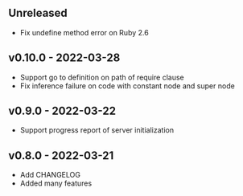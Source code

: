 ## Unreleased

* Fix undefine method error on Ruby 2.6

## v0.10.0 - 2022-03-28

* Support go to definition on path of require clause
* Fix inference failure on code with constant node and super node

## v0.9.0 - 2022-03-22

* Support progress report of server initialization

## v0.8.0 - 2022-03-21

* Add CHANGELOG
* Added many features
